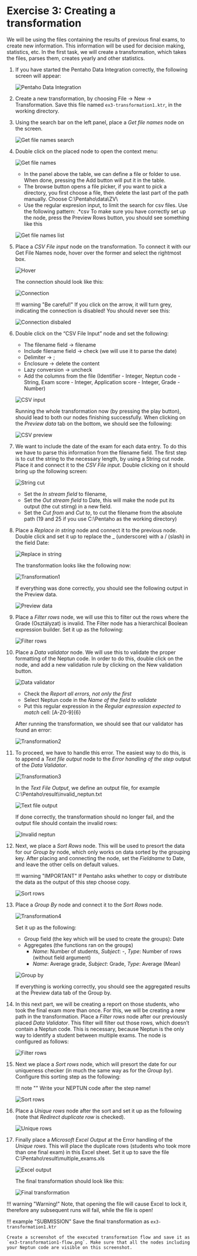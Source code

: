 # Exercise 3: Creating a transformation

We will be using the files containing the results of previous final exams, to create new information. This information will be used for decision making, statistics, etc. In the first task, we will create a transformation, which takes the files, parses them, creates yearly and other statistics.

1. If you have started the Pentaho Data Integration correctly, the following screen will appear:

    ![Pentaho Data Integration](images/pdi-transformation01.png)

1. Create a new transformation, by choosing File -> New -> Transformation. Save this file named `ex3-transformation1.ktr`, in the
working directory.

1. Using the search bar on the left panel, place a _Get file names_ node on the screen.

    ![Get file names search](images/pdi-transformation02.png)

1. Double click on the placed node to open the context menu:

    ![Get file names](images/pdi-transformation03.png)

    - In the panel above the table, we can define a file or folder to use. When done, pressing the Add button will put it in the table.
    - The browse button opens a file picker, if you want to pick a directory, you first choose a file, then delete the last part of the path manually. Choose C:\Pentaho\data\ZV\
    - Use the regular expresion input, to limit the search for csv files. Use the following pattern: .*csv To make sure you have correctly set up the node, press the Preview Rows button, you should see something like this

    ![Get file names list](images/pdi-transformation04.png)

1. Place a _CSV File input_ node on the transformation. To connect it with our Get File Names node, hover over the former and select the rightmost box.

    ![Hover](images/pdi-transformation05.png)

    The connection should look like this:

    ![Connection](images/pdi-transformation06.png)

    !!! warning "Be careful!"
        If you click on the arrow, it will turn grey, indicating the connection is disabled! You should never see this:

    ![Connection disbaled](images/pdi-transformation07.png)

1. Double click on the “CSV File Input” node and set the following:

    - The filename field -> filename
    - Include filename field -> check (we will use it to parse the date)
    - Delimiter -> ;
    - Enclosure -> delete the content
    - Lazy conversion -> uncheck
    - Add the columns from the file (Identifier - Integer, Neptun code - String, Exam score - Integer, Application score - Integer, Grade - Number)

    ![CSV input](images/pdi-transformation08.png)

    Running the whole transformation now (by pressing the play button), should lead to both our nodes finishing successfully. When clicking on the _Preview data_ tab on the bottom, we should see the following:

    ![CSV preview](images/pdi-transformation09.png)

1. We want to include the date of the exam for each data entry. To do this we have to parse this information from the filename field. The first step is to cut the string to the necessary length, by using a String cut node. Place it and connect it to the _CSV File input_. Double clicking on it should bring up the following screen:

    ![String cut](images/pdi-transformation10.png)

    - Set the _In stream field_ to filename,
    - Set the _Out stream field_ to Date, this will make the node put its output (the cut stirng) in a new field.
    - Set the _Cut from_ and _Cut to_, to cut the filename from the absolute path (19 and 25 if you use C:\Pentaho as the working directory)

1. Place a _Replace in string_ node and connect it to the previous node. Double click and set it up to replace the _ (underscore) with a / (slash) in the field Date:

    ![Replace in string](images/pdi-transformation11.png)

    The transformation looks like the following now:

    ![Transformation1](images/pdi-transformation12.png)

    If everything was done correctly, you should see the following output in the Preview data.

    ![Preview data](images/pdi-transformation13.png)

1. Place a _Filter rows_ node, we will use this to filter out the rows where the Grade (Osztályzat) is invalid. The Filter node has a hierarchical Boolean expression builder. Set it up as the following:

    ![Filter rows](images/pdi-transformation14.png)

1. Place a _Data validator_ node. We will use this to validate the proper formatting of the Neptun code. In order to do this, double click on the node, and add a new validation rule by clicking on the New validation button.

    ![Data validator](images/pdi-transformation15.png)

    - Check the _Report all errors, not only the first_
    - Select Neptun code in the _Name of the field to validate_
    - Put this regular expression in the _Regular expression expected to match_ cell: [A-Z0-9]{6}

    After running the transformation, we should see that our validator has found an error:

    ![Transformation2](images/pdi-transformation16.png)

1. To proceed, we have to handle this error. The easiest way to do this, is to append a _Text file output_ node to the _Error handling of the step_ output of the _Data Validator_.

    ![Transformation3](images/pdi-transformation17.png)

    In the _Text File Output_, we define an output file, for example C:\Pentaho\result\invalid_neptun.txt

    ![Text file output](images/pdi-transformation18.png)

    If done correctly, the transformation should no longer fail, and the output file should contain the invalid rows:

    ![Invalid neptun](images/pdi-transformation19.png)

1. Next, we place a _Sort Rows_ node. This will be used to presort the data for our _Group by_ node, which only works on data sorted by the grouping key. After placing and connecting the node, set the _Fieldname_ to Date, and leave the other cells on default values. 

    !!! warning "IMPORTANT"
        If Pentaho asks whether to copy or distribute the data as the output of this step choose copy.

    ![Sort rows](images/pdi-transformation20.png)

1. Place a _Group By_ node and connect it to the _Sort Rows_ node.

    ![Transformation4](images/pdi-transformation21.png)

    Set it up as the following:

    - Group field (the key which will be used to create the groups): Date
    - Aggregates (the functions ran on the groups)
        - _Name_: Number of students, _Subject_: -, _Type_: Number of rows (without field argument)
        - _Name_: Average grade, _Subject_: Grade, _Type_: Average (Mean)

    ![Group by](images/pdi-transformation22.png)

    If everything is working correctly, you should see the aggregated results at the Preview data tab of the Group by.

1. In this next part, we will be creating a report on those students, who took the final exam more than once. For this, we will be creating a new path in the transformation. Place a _Filter rows_ node after our previously placed _Data Validator_. This filter will filter out those rows, which doesn’t contain a Neptun code. This is necessary, because Neptun is the only way to identify a student between multiple exams. The node is configured as follows:

    ![Filter rows](images/pdi-transformation23.png)

1. Next we place a _Sort rows_ node, which will presort the date for our uniqueness checker (in much the same way as for the _Group by_). Configure this sorting step as the following:

    !!! note ""
        Write your NEPTUN code after the step name!

    ![Sort rows](images/pdi-transformation24.png)

1. Place a _Unique rows_ node after the sort and set it up as the following (note that _Redirect duplicate row_ is checked).

    ![Unique rows](images/pdi-transformation25.png)

1. Finally place a _Microsoft Excel Output_ at the Error handling of the _Unique rows_. This will place the duplicate rows (students who took more than one final exam) in this Excel sheet. Set it up to save the file C:\Pentaho\result\multiple_exams.xls

    ![Excel output](images/pdi-transformation26.png)

    The final transformation should look like this:

    ![Final transformation](images/pdi-transformation27.png)

!!! warning "Warning!"
    Note, that opening the file will cause Excel to lock it, therefore any subsequent runs will fail, while the file is open!

!!! example "SUBMISSION"
    Save the final transformation as `ex3-transformation1.ktr`

    Create a screenshot of the executed transformation flow and save it as `ex3-transformation1-flow.png`. Make sure that all the nodes including your Neptun code are visible on this screenshot.
